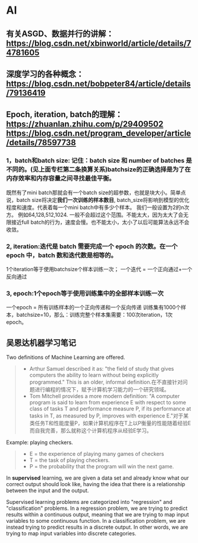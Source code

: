 # AI
## 有关ASGD、数据并行的讲解：https://blog.csdn.net/xbinworld/article/details/74781605
## 深度学习的各种概念：https://blog.csdn.net/bobpeter84/article/details/79136419
## Epoch, iteration, batch的理解：https://zhuanlan.zhihu.com/p/29409502 https://blog.csdn.net/program_developer/article/details/78597738
### 1，batch和batch size: 记住：batch size 和 number of batches 是不同的。(见上面专栏第二条换算关系)batchsize的正确选择是为了在内存效率和内存容量之间寻找最佳平衡。
既然有了mini batch那就会有一个batch size的超参数，也就是块大小。简单点说，batch size将决定**我们一次训练的样本数目**, batch_size将影响到模型的优化程度和速度。代表着每一个mini batch中有多少个样本。 我们一般设置为2的n次方。 例如64,128,512,1024. 一般不会超过这个范围。不能太大，因为太大了会无限接近full batch的行为，速度会慢。也不能太小，太小了以后可能算法永远不会收敛。
### 2, iteration:迭代是 batch 需要完成一个 epoch 的次数。在一个 epoch 中，batch 数和迭代数是相等的。
1个iteration等于使用batchsize个样本训练一次；
一个迭代 = 一个正向通过+一个反向通过
### 3, epoch:1个epoch等于使用训练集中的全部样本训练一次
一个epoch = 所有训练样本的一个正向传递和一个反向传递
训练集有1000个样本，batchsize=10，那么：训练完整个样本集需要：100次iteration，1次epoch。
## 吴恩达机器学习笔记
Two definitions of Machine Learning are offered. 
>* Arthur Samuel described it as: "the field of study that gives computers the ability to learn without being explicitly programmed." This is an older, informal definition.在不直接针对问题进行编程的情况下，赋予计算机学习能力的一个研究领域。
>* Tom Mitchell provides a more modern definition: "A computer program is said to learn from experience E with respect to some class of tasks T and performance measure P, if its performance at tasks in T, as measured by P, improves with experience E."对于某类任务T和性能度量P，如果计算机程序在T上以P衡量的性能随着经验E而自我完善，那么就称这个计算机程序从经验E学习。

Example: playing checkers.
>* E = the experience of playing many games of checkers
>* T = the task of playing checkers.
>* P = the probability that the program will win the next game.

In **supervised** learning, we are given a data set and already know what our correct output should look like, having the idea that there is a relationship between the input and the output.

 Supervised learning problems are categorized into "regression" and "classification" problems. In a regression problem, we are trying to predict results within a continuous output, meaning that we are trying to map input variables to some continuous function. In a classification problem, we are instead trying to predict results in a discrete output. In other words, we are trying to map input variables into discrete categories.
 


